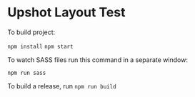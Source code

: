 # Upshot Layout Test

To build project:

`npm install`
`npm start`

To watch SASS files run this command in a separate window:

`npm run sass`

To build a release, run `npm run build`
